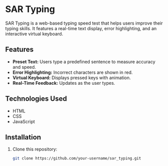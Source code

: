 # SAR Typing

SAR Typing is a web-based typing speed test that helps users improve their typing skills. It features a real-time text display, error highlighting, and an interactive virtual keyboard.

## Features
- **Preset Text:** Users type a predefined sentence to measure accuracy and speed.
- **Error Highlighting:** Incorrect characters are shown in red.
- **Virtual Keyboard:** Displays pressed keys with animation.
- **Real-Time Feedback:** Updates as the user types.

## Technologies Used
- HTML
- CSS
- JavaScript

## Installation
1. Clone this repository:
   ```bash
   git clone https://github.com/your-username/sar_typing.git
